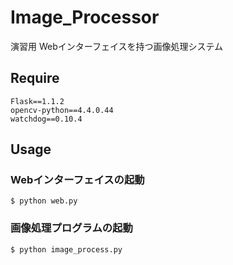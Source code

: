 # Image_Processor
演習用 Webインターフェイスを持つ画像処理システム

## Require

```
Flask==1.1.2
opencv-python==4.4.0.44
watchdog==0.10.4
```

## Usage
### Webインターフェイスの起動

```
$ python web.py
```

### 画像処理プログラムの起動

```
$ python image_process.py
```

